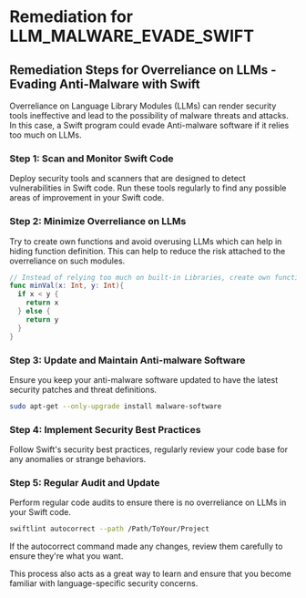 # Remediation for LLM_MALWARE_EVADE_SWIFT

## Remediation Steps for Overreliance on LLMs - Evading Anti-Malware with Swift

Overreliance on Language Library Modules (LLMs) can render security tools ineffective and lead to the possibility of malware threats and attacks. In this case, a Swift program could evade Anti-malware software if it relies too much on LLMs.
    
### Step 1: Scan and Monitor Swift Code 
Deploy security tools and scanners that are designed to detect vulnerabilities in Swift code. Run these tools regularly to find any possible areas of improvement in your Swift code.

### Step 2: Minimize Overreliance on LLMs
Try to create own functions and avoid overusing LLMs which can help in hiding function definition. This can help to reduce the risk attached to the overreliance on such modules. 

```swift
// Instead of relying too much on built-in Libraries, create own functions
func minVal(x: Int, y: Int){
  if x < y {
    return x
  } else {
    return y
  }
}
```

### Step 3: Update and Maintain Anti-malware Software 
Ensure you keep your anti-malware software updated to have the latest security patches and threat definitions.

```bash
sudo apt-get --only-upgrade install malware-software
```

### Step 4: Implement Security Best Practices
Follow Swift's security best practices, regularly review your code base for any anomalies or strange behaviors.

### Step 5: Regular Audit and Update
Perform regular code audits to ensure there is no overreliance on LLMs in your Swift code. 

```bash
swiftlint autocorrect --path /Path/ToYour/Project
```
If the autocorrect command made any changes, review them carefully to ensure they're what you want. 

This process also acts as a great way to learn and ensure that you become familiar with language-specific security concerns.